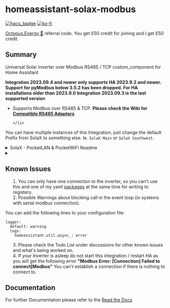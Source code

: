 # homeassistant-solax-modbus
[![hacs_badge](https://img.shields.io/badge/HACS-Default-orange.svg?style=for-the-badge)](https://github.com/custom-components/hacs) [![ko-fi](https://www.ko-fi.com/img/githubbutton_sm.svg)](https://ko-fi.com/V7V51QQOL)

[Octopus.Energy 🐙](https://share.octopus.energy/wise-boar-813) referral code. You get £50 credit for joining and I get £50 credit.

## Summary

Universal Solar Inverter over Modbus RS485 / TCP custom_component for Home Assistant

**Integration 2023.09.4 and newer only supports HA 2023.9.2 and newer. Support for pyModbus below 3.5.2 has been dropped. For HA installations older than 2023.9.0 Integration 2023.09.3 is the last supported version**

* Supports Modbus over RS485 & TCP. **Please check the Wiki for [Compatible RS485 Adaptors](https://github.com/wills106/homeassistant-solax-modbus/wiki/Compatible-RS485-Adaptors)**

      </li>
    </ul>
</ul>

You can have multiple instances of this Integration, just change the default Prefix from SolaX to something else. Ie. `SolaX Main` or `SolaX Southwest`.

<details>
<summary>
SolaX - PocketLAN & PocketWiFi Readme
</summary>

**(Pocket LAN does not provide a Modbus connection at all and the Pocket WiFi v1 & v2 does not provide a reliable Modbus connection! Trouble shooting for Pocket WiFi v1 or v2 will not be provided)**

#### Pocket WiFi 3.0 with Firmware V3.004.03 and above is only [officially supported](https://kb.solaxpower.com/data/detail/ff8080818407e2a701840a22dec20032.html). SolaX only mentions Gen4 Hybrid, other inverters may work?
- **Contact SolaX for latest version.**

(⚠I still don't recomend the PocketWiFi. If you loose all entites after normal operation, try power cycling your Inverter.

Another approach to fixing previously working PocketWiFi installs is to restart your rooter and then reload the integration in Home Assistant. If that doesn't work you can unplug PocketWifi usb for 30 seconds and plug it in again, then reload the integration. 

Updating / downgrading the integration or Home Assitant won't help, you have lost the internal Modbus connection between the Inverter and PocketWiFi and I am unable to assist with this issue.⚠)
</details>

<details>
<summary>

## Known Issues

1. You can only have one connection to the inverter, so you can't use this and one of my yaml [packages](https://github.com/wills106/homeassistant-config/tree/master/packages) at the same time for writing to registers.
2. Possible Warnings about blocking call in the event loop (in systems with serial modbus connection).

You can add the following lines to your configuration file:
```
logger:
  default: warning
  logs:
    homeassistant.util.async_: error
```
3. Please check the Todo List under discussions for other known issues and what's being worked on.
4. If your Inverter is asleep do not start this integration / restart HA as you will get the following error **"Modbus Error: [Connection] Failed to connect[Modbus"** You can't establish a connection if there is nothing to connect to.

## Documentation

For further Documentation please refer to the [Read the Docs](http://homeassistant-solax-modbus.readthedocs.io/)